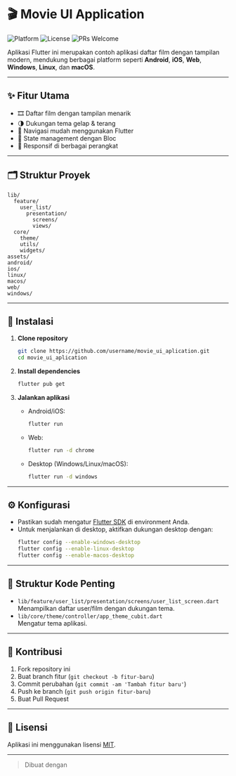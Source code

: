 # 🎬 Movie UI Application

![Platform](https://img.shields.io/badge/platform-Flutter-blue?logo=flutter)
![License](https://img.shields.io/badge/license-MIT-green)
![PRs Welcome](https://img.shields.io/badge/PRs-welcome-brightgreen.svg)

Aplikasi Flutter ini merupakan contoh aplikasi daftar film dengan tampilan modern, mendukung berbagai platform seperti **Android**, **iOS**, **Web**, **Windows**, **Linux**, dan **macOS**.

---

## ✨ Fitur Utama

- 🎞️ Daftar film dengan tampilan menarik
- 🌗 Dukungan tema gelap & terang
- 🚀 Navigasi mudah menggunakan Flutter
- 🧩 State management dengan Bloc
- 📱 Responsif di berbagai perangkat

---

## 🗂️ Struktur Proyek

```
lib/
  feature/
    user_list/
      presentation/
        screens/
        views/
  core/
    theme/
    utils/
    widgets/
assets/
android/
ios/
linux/
macos/
web/
windows/
```

---

## 🚀 Instalasi

1. **Clone repository**

   ```sh
   git clone https://github.com/username/movie_ui_aplication.git
   cd movie_ui_aplication
   ```

2. **Install dependencies**

   ```sh
   flutter pub get
   ```

3. **Jalankan aplikasi**
   - Android/iOS:
     ```sh
     flutter run
     ```
   - Web:
     ```sh
     flutter run -d chrome
     ```
   - Desktop (Windows/Linux/macOS):
     ```sh
     flutter run -d windows
     ```

---

## ⚙️ Konfigurasi

- Pastikan sudah mengatur [Flutter SDK](https://flutter.dev/docs/get-started/install) di environment Anda.
- Untuk menjalankan di desktop, aktifkan dukungan desktop dengan:
  ```sh
  flutter config --enable-windows-desktop
  flutter config --enable-linux-desktop
  flutter config --enable-macos-desktop
  ```

---

## 📁 Struktur Kode Penting

- `lib/feature/user_list/presentation/screens/user_list_screen.dart`  
  Menampilkan daftar user/film dengan dukungan tema.
- `lib/core/theme/controller/app_theme_cubit.dart`  
  Mengatur tema aplikasi.

---

## 🤝 Kontribusi

1. Fork repository ini
2. Buat branch fitur (`git checkout -b fitur-baru`)
3. Commit perubahan (`git commit -am 'Tambah fitur baru'`)
4. Push ke branch (`git push origin fitur-baru`)
5. Buat Pull Request

---

## 📄 Lisensi

Aplikasi ini menggunakan lisensi [MIT](LICENSE).

---

> Dibuat dengan
